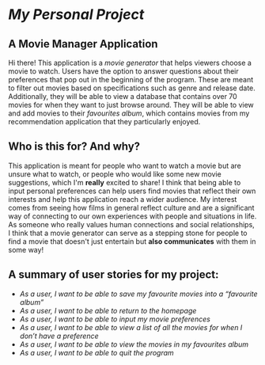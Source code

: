 # *My Personal Project*

## A Movie Manager Application

Hi there! This application is a *movie generator* that helps 
viewers choose a movie to watch. Users have the option to answer questions about their
preferences that pop out in the beginning of the program. 
These are meant to filter out movies based on specifications such as
genre and release date. Additionally, they will be able
to view a database that contains over 70 movies for when they want to just browse around. They will be
able to view and add movies to their *favourites  album*, which contains movies from my 
recommendation application that they particularly enjoyed.

## Who is this for? And why?
This application is meant for people who want to watch a movie but are unsure what to watch, or 
people who would like some new movie suggestions, which I'm **really** excited to share!
I think that being able to input personal preferences can help users find movies that reflect their 
own interests and help this application reach a wider audience. My interest comes from 
seeing how films in general reflect culture and are a significant way of connecting to our own 
experiences with people and situations in life. As someone who really values human connections and 
social relationships, I think that a movie generator can serve as a stepping stone for people 
to find a movie that doesn't just entertain but **also communicates** with them in some way! 


## A summary of **user stories** for my project:

- *As a user, I want to be able to save my favourite movies
  into a “favourite album”*
- *As a user, I want to be able to return to the homepage*
- *As a user, I want to be able to input my movie preferences*
- *As a user, I want to be able to view a list of all the movies
  for when I don’t have a preference*
- *As a user, I want to be able to view the movies in my favourites album*
- *As a user, I want to be able to quit the program*
